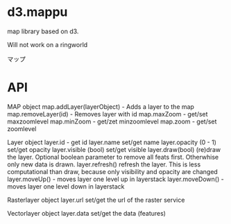 d3.mappu
========

map library based on d3. 

Will not work on a ringworld

マップ


API
===

MAP object
map.addLayer(layerObject) - Adds a layer to the map
map.removeLayer(id) - Removes layer with id 
map.maxZoom - get/set maxzoomlevel
map.minZoom - get/zet minzoomlevel
map.zoom - get/set zoomlevel

Layer object
layer.id - get id
layer.name set/get name
layer.opacity (0 - 1) set/get opacity
layer.visible (bool) set/get visible
layer.draw(bool) (re)draw the layer. Optional boolean parameter to remove all feats first. Otherwhise only new data is drawn.
layer.refresh() refresh the layer. This is less computational than draw, because only visibility and opacity are changed
layer.moveUp() - moves layer one level up in layerstack
layer.moveDown() - moves layer one level down in layerstack

Rasterlayer object
layer.url set/get the url of the raster service

Vectorlayer object
layer.data set/get the data (features)
